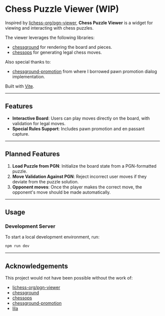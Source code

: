 # Chess Puzzle Viewer (WIP)

Inspired by [lichess-org/pgn-viewer](https://github.com/lichess-org/pgn-viewer/), **Chess Puzzle Viewer** is a widget for viewing and interacting with chess puzzles.

The viewer leverages the following libraries:

- [chessground](https://github.com/lichess-org/chessground) for rendering the board and pieces.
- [chessops](https://github.com/niklasf/chessops) for generating legal chess moves.

Also special thanks to:

- [chessground-promotion](https://github.com/hi-ogawa/chessground-promotion) from where I borrowed pawn promotion dialog implementation.

Built with [Vite](https://vite.dev/).

---

## Features

- **Interactive Board**: Users can play moves directly on the board, with validation for legal moves.
- **Special Rules Support**: Includes pawn promotion and en passant capture.

---

## Planned Features

1. **Load Puzzle from PGN**: Initialize the board state from a PGN-formatted puzzle.
2. **Move Validation Against PGN**: Reject incorrect user moves if they deviate from the puzzle solution.
3. **Opponent moves**: Once the player makes the correct move, the opponent's move should be made automatically.

---

## Usage

### Development Server

To start a local development environment, run:

```bash
npm run dev
```

---

## Acknowledgements

This project would not have been possible without the work of:

- [lichess-org/pgn-viewer](https://github.com/lichess-org/pgn-viewer)
- [chessground](https://github.com/lichess-org/chessground)
- [chessops](https://github.com/niklasf/chessops)
- [chessground-promotion](https://github.com/hi-ogawa/chessground-promotion)
- [lila](https://github.com/lichess-org/lila)
